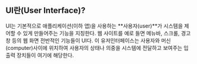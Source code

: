 **UI란(User Interface)?**
------
UI는 기본적으로 애플리케이션(이하 앱)을 사용하는 **사용자(user)**가 시스템을 제어할 수 있게 만들어주는 기능을 지칭한다. 웹 사이트를 예로 들면 메뉴바, 스크롤, 경고창 등의 웹 화면 전반적인 기능들이 UI다. 이 유저인터페이스는 사용자와 머신(computer)사이에 위치하여 사용자의 상태나 의중을 시스템에 전달하고 보여주는 입출력 장치들이 여기에 해당한다.

